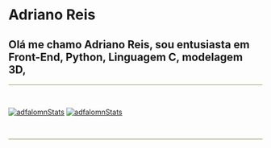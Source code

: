 <meta name="viewport" content="width=device-width, initial-scale=1">

<style>
    .lineSep {
        background-color: rgb(145, 145, 90);
    }
</style>

# Adriano Reis

## Olá me chamo Adriano Reis, sou entusiasta em Front-End, Python, Linguagem C, modelagem 3D,

<hr class="lineSep">
<br>

[![adfalomnStats](https://github-readme-stats.vercel.app/api?username=adfalomnlaeninfus&theme=ayu-mirage)](https://github.com/AdfalomnLaeninfus)
[![adfalomnStats](https://github-readme-stats.vercel.app/api/top-langs?username=adfalomnlaeninfus&theme=ayu-mirage)](https://github.com/AdfalomnLaeninfus)

<br>
<hr class="lineSep">